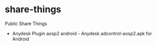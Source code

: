 # share-things
Public Share Things
- Anydesk Plugin aosp2 android - Anydesk adcontrol-aosp2.apk for Android
